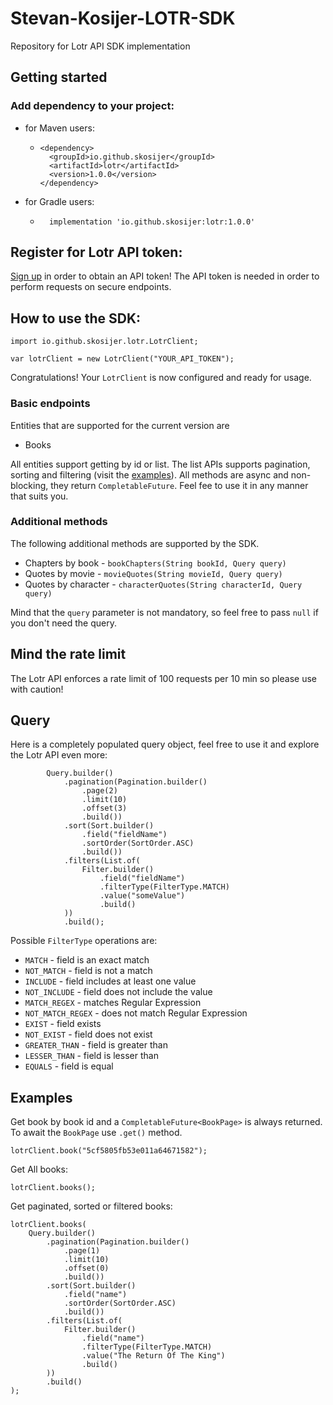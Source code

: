 # Stevan-Kosijer-LOTR-SDK

Repository for Lotr API SDK implementation

## Getting started

### Add dependency to your project:

- for Maven users:
    - ```
      <dependency>
        <groupId>io.github.skosijer</groupId>
        <artifactId>lotr</artifactId>
        <version>1.0.0</version>
      </dependency>
      ```
- for Gradle users:
    - ```
        implementation 'io.github.skosijer:lotr:1.0.0'
      ```

## Register for Lotr API token:

[Sign up](https://the-one-api.dev/sign-up) in order to obtain an API token!
The API token is needed in order to perform requests on secure endpoints.

## How to use the SDK:

```
import io.github.skosijer.lotr.LotrClient;

var lotrClient = new LotrClient("YOUR_API_TOKEN");
```

Congratulations!
Your <code>LotrClient</code> is now configured and ready for usage.

### Basic endpoints

Entities that are supported for the current version are

* Books

[//]: # (* Chapters)

[//]: # (* Characters)

[//]: # (* Movies)

[//]: # (* Quotes)

All entities support getting by id or list.
The list APIs supports pagination, sorting and filtering (visit the [examples](#examples)).
All methods are async and non-blocking, they return <code>CompletableFuture</code>.
Feel fee to use it in any manner that suits you.

### Additional methods

The following additional methods are supported by the SDK.

* Chapters by book - `bookChapters(String bookId, Query query)`
* Quotes by movie - `movieQuotes(String movieId, Query query)`
* Quotes by character - `characterQuotes(String characterId, Query query)`

Mind that the `query` parameter is not mandatory, so feel free to pass `null` if you don't need the
query.

## Mind the rate limit

The Lotr API enforces a rate limit of 100 requests per 10 min so please use with caution!

## Query

Here is a completely populated query object, feel free to use it and explore the Lotr API even more:

```
        Query.builder()
            .pagination(Pagination.builder()
                .page(2)
                .limit(10)
                .offset(3)
                .build())
            .sort(Sort.builder()
                .field("fieldName")
                .sortOrder(SortOrder.ASC)
                .build())
            .filters(List.of(
                Filter.builder()
                    .field("fieldName")
                    .filterType(FilterType.MATCH)
                    .value("someValue")
                    .build()
            ))
            .build();
```

Possible `FilterType` operations are:

* `MATCH` - field is an exact match
* `NOT_MATCH` - field is not a match
* `INCLUDE` - field includes at least one value
* `NOT_INCLUDE` - field does not include the value
* `MATCH_REGEX` - matches Regular Expression
* `NOT_MATCH_REGEX` - does not match Regular Expression
* `EXIST` - field exists
* `NOT_EXIST` - field does not exist
* `GREATER_THAN` - field is greater than
* `LESSER_THAN` - field is lesser than
* `EQUALS` - field is equal

## Examples

Get book by book id and a
`CompletableFuture<BookPage>` is always returned.
To await the `BookPage` use `.get()` method.

```
lotrClient.book("5cf5805fb53e011a64671582");
```

Get All books:

```
lotrClient.books();
```

Get paginated, sorted or filtered books:

```
lotrClient.books(
    Query.builder()
        .pagination(Pagination.builder()
            .page(1)
            .limit(10)
            .offset(0)
            .build())
        .sort(Sort.builder()
            .field("name")
            .sortOrder(SortOrder.ASC)
            .build())
        .filters(List.of(
            Filter.builder()
                .field("name")
                .filterType(FilterType.MATCH)
                .value("The Return Of The King")
                .build()
        ))
        .build()
);
```